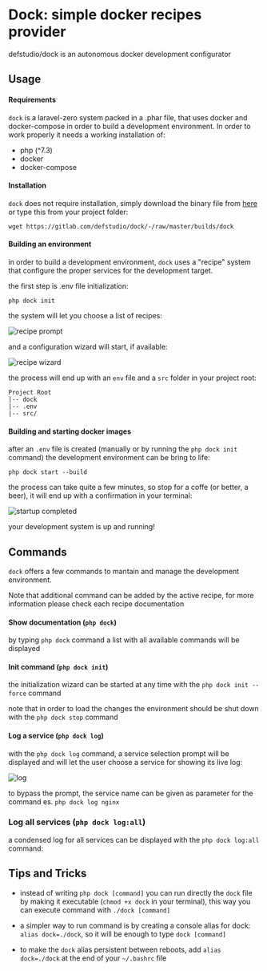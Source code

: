 # Dock: simple docker recipes provider

defstudio/dock is an autonomous docker development configurator


## Usage

#### Requirements

`dock` is a laravel-zero system packed in a .phar file, that uses docker and docker-compose in order to build a development environment. In order to work properly it needs a working installation of:
- php (^7.3)
- docker
- docker-compose

#### Installation 

`dock` does not require installation, simply download the binary file from [here](https://gitlab.com/defstudio/dock/-/raw/master/builds/dock) or type this from your project folder:

`wget https://gitlab.com/defstudio/dock/-/raw/master/builds/dock`

#### Building an environment

in order to build a development environment, `dock` uses a "recipe" system that configure the proper services for the development target.

the first step is .env file initialization:

`php dock init`

the system will let you choose a list of recipes:

<img src="https://gitlab.com/defstudio/dock/-/raw/master/docs/images/recipes-prompt.jpg" alt="recipe prompt">

and a configuration wizard will start, if available:

<img src="https://gitlab.com/defstudio/dock/-/raw/master/docs/images/recipes-wizard.jpg" alt="recipe wizard">

the process will end up with an `env` file and a `src` folder in your project root:

 ```
Project Root
|-- dock
|-- .env
|-- src/
```

#### Building and starting docker images

after an `.env` file is created (manually or by running the `php dock init` command) the development environment can be bring to life:

`php dock start --build`

the process can take quite a few minutes, so stop for a coffe (or better, a beer), it will end up with a confirmation in your terminal:

<img src="https://gitlab.com/defstudio/dock/-/raw/master/docs/images/recipes-start-done.jpg" alt="startup completed">

your development system is up and running!

## Commands

`dock` offers a few commands to mantain and manage the development environment. 

Note that additional command can be added by the active recipe, for more information please check each recipe documentation

#### Show documentation (`php dock`)

by typing `php dock` command a list with all available commands will be displayed

#### Init command (`php dock init`)

the initialization wizard can be started at any time with the `php dock init --force` command

note that in order to load the changes the environment should be shut down with the `php dock stop` command

#### Log a service (`php dock log`)

with the `php dock log` command, a service selection prompt will be displayed and will let the user choose a service for showing its live log:

<img src="https://gitlab.com/defstudio/dock/-/raw/master/docs/images/commands-log.jpg" alt="log">

to bypass the prompt, the service name can be given as parameter for the command es. `php dock log nginx`

### Log all services (`php dock log:all`)

a condensed log for all services can be displayed with the `php dock log:all` command:



## Tips and Tricks

- instead of writing `php dock [command]` you can run directly the `dock` file by making it executable (`chmod +x dock` in your terminal), this way you can execute command with `./dock [command]`

- a simpler way to run command is by creating a console alias for dock: `alias dock=./dock`, so it will be enough to type `dock [command]`

- to make the `dock` alias persistent between reboots, add `alias dock=./dock` at the end of your `~/.bashrc` file



